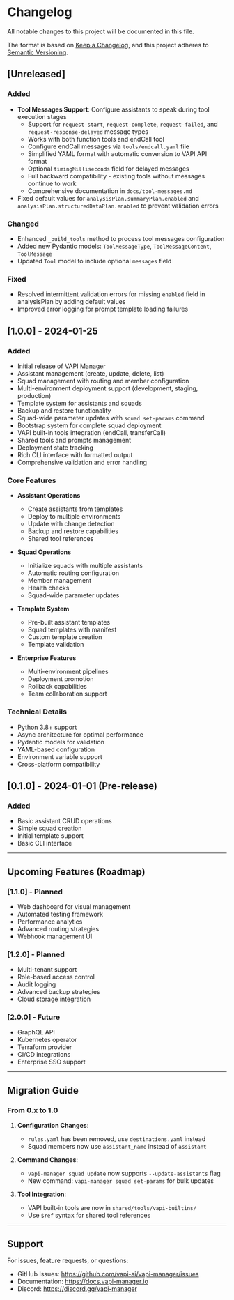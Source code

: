 # Changelog

All notable changes to this project will be documented in this file.

The format is based on [Keep a Changelog](https://keepachangelog.com/en/1.0.0/),
and this project adheres to [Semantic Versioning](https://semver.org/spec/v2.0.0.html).

## [Unreleased]

### Added
- **Tool Messages Support**: Configure assistants to speak during tool execution stages
  - Support for `request-start`, `request-complete`, `request-failed`, and `request-response-delayed` message types
  - Works with both function tools and endCall tool
  - Configure endCall messages via `tools/endcall.yaml` file
  - Simplified YAML format with automatic conversion to VAPI API format
  - Optional `timingMilliseconds` field for delayed messages
  - Full backward compatibility - existing tools without messages continue to work
  - Comprehensive documentation in `docs/tool-messages.md`
- Fixed default values for `analysisPlan.summaryPlan.enabled` and `analysisPlan.structuredDataPlan.enabled` to prevent validation errors

### Changed
- Enhanced `_build_tools` method to process tool messages configuration
- Added new Pydantic models: `ToolMessageType`, `ToolMessageContent`, `ToolMessage`
- Updated `Tool` model to include optional `messages` field

### Fixed
- Resolved intermittent validation errors for missing `enabled` field in analysisPlan by adding default values
- Improved error logging for prompt template loading failures

## [1.0.0] - 2024-01-25

### Added
- Initial release of VAPI Manager
- Assistant management (create, update, delete, list)
- Squad management with routing and member configuration
- Multi-environment deployment support (development, staging, production)
- Template system for assistants and squads
- Backup and restore functionality
- Squad-wide parameter updates with `squad set-params` command
- Bootstrap system for complete squad deployment
- VAPI built-in tools integration (endCall, transferCall)
- Shared tools and prompts management
- Deployment state tracking
- Rich CLI interface with formatted output
- Comprehensive validation and error handling

### Core Features
- **Assistant Operations**
  - Create assistants from templates
  - Deploy to multiple environments
  - Update with change detection
  - Backup and restore capabilities
  - Shared tool references

- **Squad Operations**
  - Initialize squads with multiple assistants
  - Automatic routing configuration
  - Member management
  - Health checks
  - Squad-wide parameter updates

- **Template System**
  - Pre-built assistant templates
  - Squad templates with manifest
  - Custom template creation
  - Template validation

- **Enterprise Features**
  - Multi-environment pipelines
  - Deployment promotion
  - Rollback capabilities
  - Team collaboration support

### Technical Details
- Python 3.8+ support
- Async architecture for optimal performance
- Pydantic models for validation
- YAML-based configuration
- Environment variable support
- Cross-platform compatibility

## [0.1.0] - 2024-01-01 (Pre-release)

### Added
- Basic assistant CRUD operations
- Simple squad creation
- Initial template support
- Basic CLI interface

---

## Upcoming Features (Roadmap)

### [1.1.0] - Planned
- Web dashboard for visual management
- Automated testing framework
- Performance analytics
- Advanced routing strategies
- Webhook management UI

### [1.2.0] - Planned
- Multi-tenant support
- Role-based access control
- Audit logging
- Advanced backup strategies
- Cloud storage integration

### [2.0.0] - Future
- GraphQL API
- Kubernetes operator
- Terraform provider
- CI/CD integrations
- Enterprise SSO support

---

## Migration Guide

### From 0.x to 1.0

1. **Configuration Changes**:
   - `rules.yaml` has been removed, use `destinations.yaml` instead
   - Squad members now use `assistant_name` instead of `assistant`

2. **Command Changes**:
   - `vapi-manager squad update` now supports `--update-assistants` flag
   - New command: `vapi-manager squad set-params` for bulk updates

3. **Tool Integration**:
   - VAPI built-in tools are now in `shared/tools/vapi-builtins/`
   - Use `$ref` syntax for shared tool references

---

## Support

For issues, feature requests, or questions:
- GitHub Issues: https://github.com/vapi-ai/vapi-manager/issues
- Documentation: https://docs.vapi-manager.io
- Discord: https://discord.gg/vapi-manager